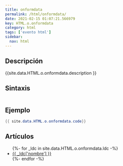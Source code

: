 ```yaml
---
title: onformdata
permalink: /html/onformdata/
date: 2021-02-15 01:07:21.566979
key: HTML.o.onformdata
category: html
tags: ['evento html']
sidebar: 
  nav: html
---
```


## Descripción
{{site.data.HTML.o.onformdata.description }}

## Sintaxis
~~~html
~~~

## Ejemplo
~~~java
{{ site.data.HTML.o.onformdata.code}}
~~~

## Artículos
<ul>
{%- for _ldc in site.data.HTML.o.onformdata.ldc -%}
   <li>
       <a href="{{_ldc['url'] }}">{{ _ldc['nombre'] }}</a>
   </li>
{%- endfor -%}
</ul>
